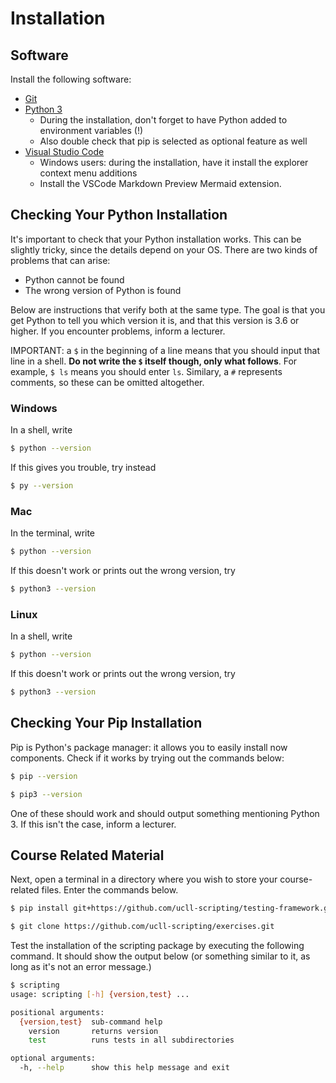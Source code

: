 # Installation

## Software

Install the following software:

* [Git](https://git-scm.com/)
* [Python 3](https://www.python.org/downloads/)
  * During the installation, don't forget to have Python added to environment variables (!)
  * Also double check that pip is selected as optional feature as well
* [Visual Studio Code](https://code.visualstudio.com/)
  * Windows users: during the installation, have it install the explorer context menu additions
  * Install the VSCode Markdown Preview Mermaid extension.

## Checking Your Python Installation

It's important to check that your Python installation works.
This can be slightly tricky, since the details depend on your OS.
There are two kinds of problems that can arise:

* Python cannot be found
* The wrong version of Python is found

Below are instructions that verify both at the same type.
The goal is that you get Python to tell you which version it is, and that this version is 3.6 or higher.
If you encounter problems, inform a lecturer.

IMPORTANT: a `$` in the beginning of a line means that you should input that line in a shell.
**Do not write the `$` itself though, only what follows**. For example, `$ ls` means you should enter `ls`.
Similary, a `#` represents comments, so these can be omitted altogether.

### Windows

In a shell, write

```bash
$ python --version
```

If this gives you trouble, try instead

```bash
$ py --version
```

### Mac

In the terminal, write

```bash
$ python --version
```

If this doesn't work or prints out the wrong version, try

```bash
$ python3 --version
```

### Linux

In a shell, write

```bash
$ python --version
```

If this doesn't work or prints out the wrong version, try

```bash
$ python3 --version
```

## Checking Your Pip Installation

Pip is Python's package manager: it allows you to easily install now components.
Check if it works by trying out the commands below:

```bash
$ pip --version

$ pip3 --version
```

One of these should work and should output something mentioning Python 3.
If this isn't the case, inform a lecturer.

## Course Related Material

Next, open a terminal in a directory where you wish to store your course-related files.
Enter the commands below.

```bash
$ pip install git+https://github.com/ucll-scripting/testing-framework.git

$ git clone https://github.com/ucll-scripting/exercises.git
```

Test the installation of the scripting package by executing the following command.
It should show the output below (or something similar to it, as long as it's not an error message.)

```bash
$ scripting
usage: scripting [-h] {version,test} ...

positional arguments:
  {version,test}  sub-command help
    version       returns version
    test          runs tests in all subdirectories

optional arguments:
  -h, --help      show this help message and exit
```
